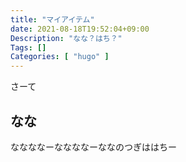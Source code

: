 ```yaml
---
title: "マイアイテム"
date: 2021-08-18T19:52:04+09:00
Description: "なな？はち？"
Tags: []
Categories: [ "hugo" ]
---
```


さーて

<!--more-->

## なな

ななななーななななーななのつぎははちー

